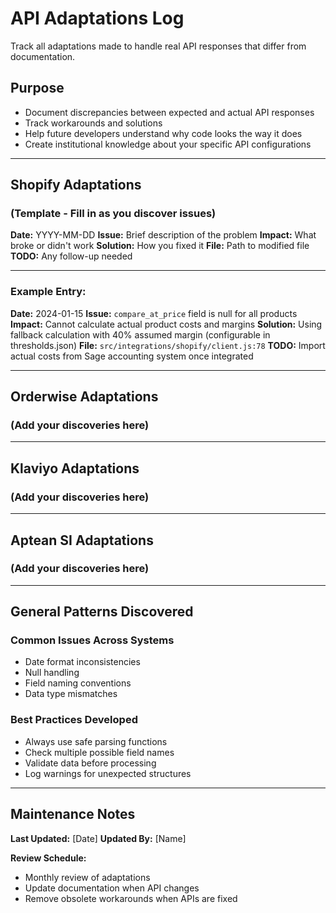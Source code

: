 # API Adaptations Log

Track all adaptations made to handle real API responses that differ from documentation.

## Purpose
- Document discrepancies between expected and actual API responses
- Track workarounds and solutions
- Help future developers understand why code looks the way it does
- Create institutional knowledge about your specific API configurations

---

## Shopify Adaptations

### (Template - Fill in as you discover issues)

**Date:** YYYY-MM-DD
**Issue:** Brief description of the problem
**Impact:** What broke or didn't work
**Solution:** How you fixed it
**File:** Path to modified file
**TODO:** Any follow-up needed

---

### Example Entry:

**Date:** 2024-01-15
**Issue:** `compare_at_price` field is null for all products
**Impact:** Cannot calculate actual product costs and margins
**Solution:** Using fallback calculation with 40% assumed margin (configurable in thresholds.json)
**File:** `src/integrations/shopify/client.js:78`
**TODO:** Import actual costs from Sage accounting system once integrated

---

## Orderwise Adaptations

### (Add your discoveries here)

---

## Klaviyo Adaptations

### (Add your discoveries here)

---

## Aptean SI Adaptations

### (Add your discoveries here)

---

## General Patterns Discovered

### Common Issues Across Systems
- Date format inconsistencies
- Null handling
- Field naming conventions
- Data type mismatches

### Best Practices Developed
- Always use safe parsing functions
- Check multiple possible field names
- Validate data before processing
- Log warnings for unexpected structures

---

## Maintenance Notes

**Last Updated:** [Date]
**Updated By:** [Name]

**Review Schedule:**
- Monthly review of adaptations
- Update documentation when API changes
- Remove obsolete workarounds when APIs are fixed
